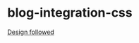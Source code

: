 # blog-integration-css

[Design followed](https://www.figma.com/file/Fwz9BbiksihJHTxIg6JES3c8/blog?node-id=0%3A2)
